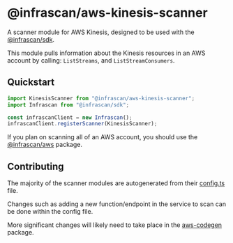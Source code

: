 # @infrascan/aws-kinesis-scanner

A scanner module for AWS Kinesis, designed to be used with the [@infrascan/sdk](../../packages/sdk).

This module pulls information about the Kinesis resources in an AWS account by calling: `ListStreams`, and `ListStreamConsumers`.

## Quickstart

```javascript
import KinesisScanner from "@infrascan/aws-kinesis-scanner";
import Infrascan from "@infrascan/sdk";

const infrascanClient = new Infrascan();
infrascanClient.registerScanner(KinesisScanner);
```

If you plan on scanning all of an AWS account, you should use the [@infrascan/aws](../../packages/aws) package.

## Contributing

The majority of the scanner modules are autogenerated from their [config.ts](./config.ts) file.

Changes such as adding a new function/endpoint in the service to scan can be done within the config file.

More significant changes will likely need to take place in the [aws-codegen](../codegen) package.
